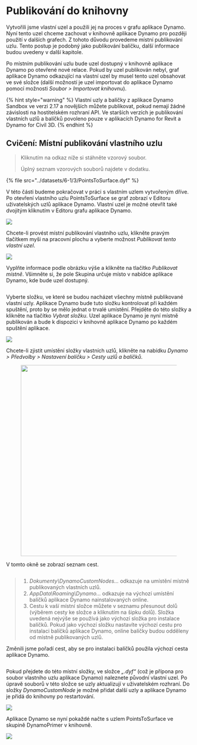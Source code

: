 # Publikování do knihovny 

Vytvořili jsme vlastní uzel a použili jej na proces v grafu aplikace Dynamo. Nyní tento uzel chceme zachovat v knihovně aplikace Dynamo pro později použití v dalších grafech. Z tohoto důvodu provedeme místní publikování uzlu. Tento postup je podobný jako publikování balíčku, další informace budou uvedeny v další kapitole.

Po místním publikování uzlu bude uzel dostupný v knihovně aplikace Dynamo po otevřené nové relace. Pokud by uzel publikován nebyl, graf aplikace Dynamo odkazující na vlastní uzel by musel tento uzel obsahovat ve své složce (další možností je uzel importovat do aplikace Dynamo pomocí možnosti _Soubor > Importovat knihovnu_).

{% hint style="warning" %} Vlastní uzly a balíčky z aplikace Dynamo Sandbox ve verzi 2.17 a novějších můžete publikovat, pokud nemají žádné závislosti na hostitelském rozhraní API. Ve starších verzích je publikování vlastních uzlů a balíčků povoleno pouze v aplikacích Dynamo for Revit a Dynamo for Civil 3D. {% endhint %}

## Cvičení: Místní publikování vlastního uzlu

> Kliknutím na odkaz níže si stáhněte vzorový soubor.
>
> Úplný seznam vzorových souborů najdete v dodatku.

{% file src="../datasets/6-1/3/PointsToSurface.dyf" %}

V této části budeme pokračovat v práci s vlastním uzlem vytvořeným dříve. Po otevření vlastního uzlu PointsToSurface se graf zobrazí v Editoru uživatelských uzlů aplikace Dynamo. Vlastní uzel je možné otevřít také dvojitým kliknutím v Editoru grafu aplikace Dynamo.

![](../images/6-1/3/publishcustomnodelocally01.jpg)

Chcete-li provést místní publikování vlastního uzlu, klikněte pravým tlačítkem myši na pracovní plochu a vyberte možnost _Publikovat tento vlastní uzel_.

![](../images/6-1/3/publishcustomnodeexercise-02.jpg)

Vyplňte informace podle obrázku výše a klikněte na tlačítko _Publikovat místně_. Všimněte si, že pole Skupina určuje místo v nabídce aplikace Dynamo, kde bude uzel dostupný.

<figure><img src="../../.gitbook/assets/publish_a_package.png" alt=""><figcaption></figcaption></figure>

Vyberte složku, ve které se budou nacházet všechny místně publikované vlastní uzly. Aplikace Dynamo bude tuto složku kontrolovat při každém spuštění, proto by se mělo jednat o trvalé umístění. Přejděte do této složky a klikněte na tlačítko _Vybrat složku_. Uzel aplikace Dynamo je nyní místně publikován a bude k dispozici v knihovně aplikace Dynamo po každém spuštění aplikace.

![](../images/6-1/3/publishcustomnodeexercise-04.jpg)

Chcete-li zjistit umístění složky vlastních uzlů, klikněte na nabídku _Dynamo > Předvolby > Nastavení balíčku > Cesty uzlů a balíčků_.

<figure><img src="../../.gitbook/assets/settings.png" alt="" width="520"><figcaption></figcaption></figure>

V tomto okně se zobrazí seznam cest.

<figure><img src="../../.gitbook/assets/package-locations.png" alt=""><figcaption></figcaption></figure>

> 1. _Dokumenty\\DynamoCustomNodes..._ odkazuje na umístění místně publikovaných vlastních uzlů.
> 2. _AppData\\Roaming\\Dynamo..._ odkazuje na výchozí umístění balíčků aplikace Dynamo nainstalovaných online.
> 3. Cestu k vaší místní složce můžete v seznamu přesunout dolů (výběrem cesty ke složce a kliknutím na šipku dolů). Složka uvedená nejvýše se používá jako výchozí složka pro instalace balíčků. Pokud jako výchozí složku nastavíte výchozí cestu pro instalaci balíčků aplikace Dynamo, online balíčky budou odděleny od místně publikovaných uzlů.

Změnili jsme pořadí cest, aby se pro instalaci balíčků použila výchozí cesta aplikace Dynamo.

<figure><img src="../../.gitbook/assets/updated-package-locations.png" alt=""><figcaption></figcaption></figure>

Pokud přejdete do této místní složky, ve složce _„.dyf“_ (což je přípona pro soubor vlastního uzlu aplikace Dynamo) naleznete původní vlastní uzel. Po úpravě souborů v této složce se uzly aktualizují v uživatelském rozhraní. Do složky _DynamoCustomNode_ je možné přidat další uzly a aplikace Dynamo je přidá do knihovny po restartování.

![](../images/6-1/3/publishcustomnodeexercise-08.jpg)

Aplikace Dynamo se nyní pokaždé načte s uzlem PointsToSurface ve skupině DynamoPrimer v knihovně.

![](../images/6-1/3/publishcustomnodeexercise-09.jpg)
